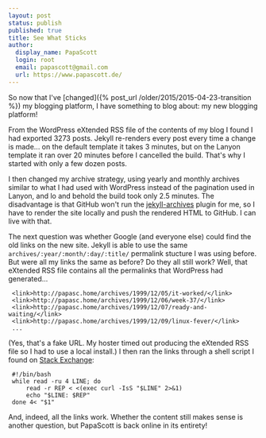 ```yaml
---
layout: post
status: publish
published: true
title: See What Sticks
author:
  display_name: PapaScott
  login: root
  email: papascott@gmail.com
  url: https://www.papascott.de/
---
```

So now that I've [changed]({% post_url /older/2015/2015-04-23-transition %}) my blogging platform, I have something to blog about: my new blogging platform!

From the WordPress eXtended RSS file of the contents of my blog I found I had exported 3273 posts. Jekyll re-renders every post every time a change is made... on the default template it takes 3 minutes, but on the Lanyon template it ran over 20 minutes before I cancelled the build. That's why I started with only a few dozen posts.

I then changed my archive strategy, using yearly and monthly archives similar to what I had used with WordPress instead of the pagination used in Lanyon, and lo and behold the build took only 2.5 minutes. The disadvantage is that GitHub won't run the [jekyll-archives](https://github.com/jekyll/jekyll-archives) plugin for me, so I have to render the site locally and push the rendered HTML to GitHub. I can live with that.

The next question was whether Google (and everyone else) could find the old links on the new site. Jekyll is able to use the same `archives/:year/:month/:day/:title/` permalink stucture I was using before. But were all my links the same as before? Do they all still work? Well, that eXtended RSS file contains all the permalinks that WordPress had generated...

     <link>http://papasc.home/archives/1999/12/05/it-worked/</link>
     <link>http://papasc.home/archives/1999/12/06/week-37/</link>
     <link>http://papasc.home/archives/1999/12/07/ready-and-waiting/</link>
     <link>http://papasc.home/archives/1999/12/09/linux-fever/</link>
     ...

(Yes, that's a fake URL. My hoster timed out producing the eXtended RSS file so I had to use a local install.) I then ran the links through a shell script I found on [Stack Exchange](http://stackoverflow.com/questions/25135347/how-to-check-status-of-urls-from-text-file-using-bash-shell-script):

     #!/bin/bash
     while read -ru 4 LINE; do
         read -r REP < <(exec curl -IsS "$LINE" 2>&1)
         echo "$LINE: $REP"
     done 4< "$1"

And, indeed, all the links work. Whether the content still makes sense is another question, but PapaScott is back online in its entirety!
